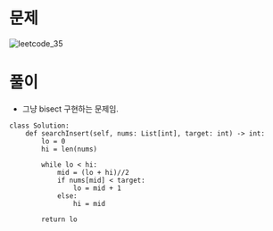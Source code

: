 # 문제
![leetcode_35](https://user-images.githubusercontent.com/51700219/77845279-9981e680-71e8-11ea-8f24-59c54d8c1d4c.png)
# 풀이
- 그냥 bisect 구현하는 문제임.
```python3
class Solution:
    def searchInsert(self, nums: List[int], target: int) -> int:
        lo = 0
        hi = len(nums)
        
        while lo < hi:
            mid = (lo + hi)//2
            if nums[mid] < target:
                lo = mid + 1
            else:
                hi = mid
            
        return lo
```

